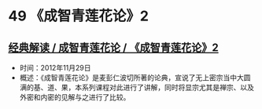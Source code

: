 # 49 《成智青莲花论》2

## [经典解读 / 成智青莲花论 / 《成智青莲花论》2](https://www.fohuifayu.com/index.php/huideng-jiangtang/jingdian-jiedu/chengbaoxing-lun/514-l12054)

- 时间：2012年11月29日
- 概述：《成智青莲花论》是麦彭仁波切所著的论典，宣说了无上密宗当中大圆满的基、道、果，本系列课程对此进行了讲解，同时将显宗尤其是禅宗、以及外密和内密的见解与之进行了比较。